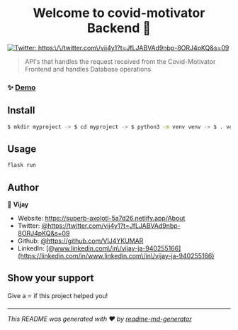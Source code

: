 <h1 align="center">Welcome to covid-motivator Backend 👋</h1>
<p>
  <a href="https://twitter.com/https:\/\/twitter.com\/vij4y1?t=JfLJABVAd9nbp-8ORJ4pKQ&s=09" target="_blank">
    <img alt="Twitter: https:\/\/twitter.com\/vij4y1?t=JfLJABVAd9nbp-8ORJ4pKQ&s=09" src="https://img.shields.io/twitter/follow/https:\/\/twitter.com\/vij4y1?t=JfLJABVAd9nbp-8ORJ4pKQ&s=09.svg?style=social" />
  </a>
</p>

> API's that handles the request received from the Covid-Motivator Frontend and handles Database operations

### ✨ [Demo](https://superb-axolotl-5a7d26.netlify.app/)

## Install

```sh
$ mkdir myproject -> $ cd myproject -> $ python3 -m venv venv -> $ . venv/bin/activate -> $ pip install Flask. Then pull the repo from github to this location and run export FLASK_APP = app_name -> export FLASK_ENVIRONMENT = development -> flask run.
```

## Usage

```sh
flask run
```

## Author

👤 **Vijay**

* Website: https://superb-axolotl-5a7d26.netlify.app/About
* Twitter: [@https:\/\/twitter.com\/vij4y1?t=JfLJABVAd9nbp-8ORJ4pKQ&s=09](https://twitter.com/https:\/\/twitter.com\/vij4y1?t=JfLJABVAd9nbp-8ORJ4pKQ&s=09)
* Github: [@https:\/\/github.com\/VIJ4YKUMAR](https://github.com/https:\/\/github.com\/VIJ4YKUMAR)
* LinkedIn: [@www.linkedin.com\/in\/vijay-ja-940255166](https://linkedin.com/in/www.linkedin.com\/in\/vijay-ja-940255166)

## Show your support

Give a ⭐️ if this project helped you!

***
_This README was generated with ❤️ by [readme-md-generator](https://github.com/kefranabg/readme-md-generator)_
